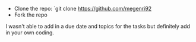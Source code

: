 * Clone the repo: `git clone https://github.com/megenri92
* Fork the repo

I wasn't able to add in a due date and topics for the tasks but definitely add in your own coding.
